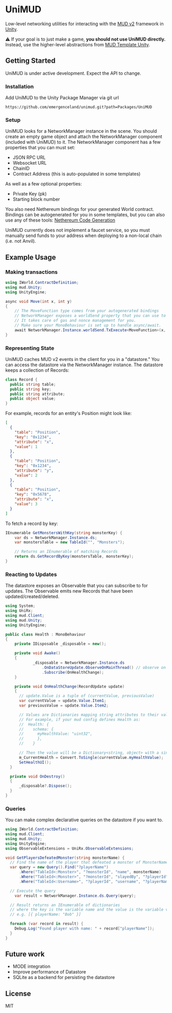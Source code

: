 # UniMUD

Low-level networking utilities for interacting with the [MUD v2](https://v2.mud.dev) framework in [Unity](https://unity3d.com).

⚠️ If your goal is to just make a game, **you should not use UniMUD directly.**
Instead, use the higher-level abstractions from [MUD Template Unity](https://github.com/emergenceland/mud-template-unity).

## Getting Started

UniMUD is under active development. Expect the API to change.

### Installation

Add UniMUD to the Unity Package Manager via git url

```
https://github.com/emergenceland/unimud.git?path=Packages/UniMUD
```

### Setup

UniMUD looks for a NetworkManager instance in the scene. You should create an empty game object and attach the NetworkManager component (included with UniMUD) to it. The NetworkManager component has a few properties that you can must set:

- JSON RPC URL
- Websocket URL
- ChainID
- Contract Address (this is auto-populated in some templates)

As well as a few optional properties:

- Private Key (pk)
- Starting block number

You also need Nethereum bindings for your generated World contract. Bindings can be autogenerated for you in some templates, but you can also use any of these tools: [Nethereum Code Generation](https://docs.nethereum.com/en/latest/nethereum-code-generation/)

UniMUD currently does not implement a faucet service, so you must manually send funds to your address when deploying to a non-local chain (i.e. not Anvil).

## Example Usage

### Making transactions

```csharp
using IWorld.ContractDefinition;
using mud.Unity;
using UnityEngine;

async void Move(int x, int y)
{
	// The MoveFunction type comes from your autogenerated bindings
	// NetworkManager exposes a worldSend property that you can use to send transactions.
	// It takes care of gas and nonce management for you.
	// Make sure your MonoBehaviour is set up to handle async/await.
	await NetworkManager.Instance.worldSend.TxExecute<MoveFunction>(x, y);
}
```

### Representing State

UniMUD caches MUD v2 events in the client for you in a "datastore." You can access the datastore via the NetworkManager instance. The datastore keeps a collection of Records:

```csharp
class Record {
  public string table;
  public string key;
  public string attribute;
  public object value;
}
```

For example, records for an entity's Position might look like:

```json
[
  {
    "table": "Position",
    "key": "0x1234",
    "attribute": "x",
    "value": 1
  },
  {
    "table": "Position",
    "key": "0x1234",
    "attribute": "y",
    "value": 2
  },
  {
    "table": "Position",
    "key": "0x5678",
    "attribute": "x",
    "value": 3
  }
]
```

To fetch a record by key:

```csharp
IEnumerable GetMonstersWithKey(string monsterKey) {
	var ds = NetworkManager.Instance.ds;
	var monstersTable = new TableId("", "Monsters");

	// Returns an IEnumerable of matching Records
	return ds.GetRecordByKey(monstersTable, monsterKey);
}
```

### Reacting to Updates

The datastore exposes an Observable that you can subscribe to for updates. The Observable emits new Records that have been updated/created/deleted.

```csharp
using System;
using UniRx;
using mud.Client;
using mud.Unity;
using UnityEngine;

public class Health : MonoBehaviour
{
    private IDisposable _disposable = new();

    private void Awake()
    {
			_disposable = NetworkManager.Instance.ds
				.OnDataStoreUpdate.ObserveOnMainThread() // observe on main thread
				.Subscribe(OnHealthChange);
    }

    private void OnHealthChange(RecordUpdate update)
    {
      // update.Value is a tuple of (currentValue, previousValue)
      var currentValue = update.Value.Item1;
      var previousValue = update.Value.Item2;

      // Values are Dictionaries mapping string attributes to their values.
      // For example, if your mud config defines Health as:
      //  Health: {
      //    schema: {
      //      myHealthValue: "uint32",
      //      },
      //    }

      // Then the value will be a Dictionary<string, object> with a single key named "myHealthValue".
      m_CurrentHealth = Convert.ToSingle(currentValue.myHealthValue);
      SetHealthUI();
  }

  private void OnDestroy()
  {
      _disposable?.Dispose();
  }
}
```

### Queries

You can make complex declarative queries on the datastore if you want to.

```csharp
using IWorld.ContractDefinition;
using mud.Client;
using mud.Unity;
using UnityEngine;
using ObservableExtensions = UniRx.ObservableExtensions;

void GetPlayersDefeatedMonster(string monsterName) {
  // Find the name of the player that defeated a monster of MonsterName.
  var query = new Query().Find("?playerName")
      .Where("TableId<:Monster>", "?monsterId", "name", monsterName)
      .Where("TableId<:Monster>", "?monsterId", "slayedBy", "?playerId")
      .Where("TableId<:Username>", "?playerId", "username", "?playerName");

  // Execute the query
	var result = NetworkManager.Instance.ds.Query(query);

  // Result returns an IEnumerable of dictionaries
  // where the key is the variable name and the value is the variable value,
  // e.g. [{ playerName: "Bob" }]

  foreach (var record in result) {
    Debug.Log("Found player with name: " + record["playerName"]);
  }
}
```

## Future work

- MODE integration
- Improve performance of Datastore
- SQLite as a backend for persisting the datastore

## License

MIT
